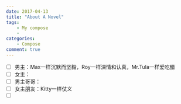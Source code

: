 ```yaml
---
date: 2017-04-13
title: "About A Novel"
tags:
    - My compose
    - 
categories:
    - Compose
comment: true
---
```


- [ ] 男主：Max一样沉默而坚毅，Roy一样深情和认真，Mr.Tula一样爱吃醋
- [ ] 女主：
- [ ] 男主哥哥：
- [ ] 女主朋友：Kitty一样仗义
- [ ] ​